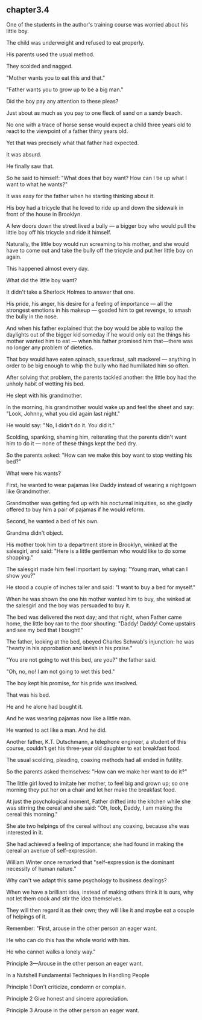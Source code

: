 
chapter3.4
---
One of the students in the author's training course was worried about his little boy.

The child was underweight and refused to eat properly.

His parents used the usual method.

They scolded and nagged.

"Mother wants you to eat this and that."

"Father wants you to grow up to be a big man."

Did the boy pay any attention to these pleas?

Just about as much as you pay to one fleck of sand on a sandy beach.

No one with a trace of horse sense would expect a child three years old to react to the viewpoint of a father thirty years old.

Yet that was precisely what that father had expected.

It was absurd.

He finally saw that.

So he said to himself: "What does that boy want? How can I tie up what I want to what he wants?"

It was easy for the father when he starting thinking about it.

His boy had a tricycle that he loved to ride up and down the sidewalk in front of the house in Brooklyn.

A few doors down the street lived a bully — a bigger boy who would pull the little boy off his tricycle and ride it himself.

Naturally, the little boy would run screaming to his mother, and she would have to come out and take the bully off the tricycle and put her little boy on again.

This happened almost every day.

What did the little boy want?

It didn't take a Sherlock Holmes to answer that one.

His pride, his anger, his desire for a feeling of importance — all the strongest emotions in his makeup — goaded him to get revenge, to smash the bully in the nose.

And when his father explained that the boy would be able to wallop the daylights out of the bigger kid someday if he would only eat the things his mother wanted him to eat — when his father promised him that—there was no longer any problem of dietetics.

That boy would have eaten spinach, sauerkraut, salt mackerel — anything in order to be big enough to whip the bully who had humiliated him so often.

After solving that problem, the parents tackled another: the little boy had the unholy habit of wetting his bed.

He slept with his grandmother.

In the morning, his grandmother would wake up and feel the sheet and say: "Look, Johnny, what you did again last night."

He would say: "No, I didn't do it. You did it."

Scolding, spanking, shaming him, reiterating that the parents didn't want him to do it — none of these things kept the bed dry.

So the parents asked: "How can we make this boy want to stop wetting his bed?"

What were his wants?

First, he wanted to wear pajamas like Daddy instead of wearing a nightgown like Grandmother.

Grandmother was getting fed up with his nocturnal iniquities, so she gladly offered to buy him a pair of pajamas if he would reform.

Second, he wanted a bed of his own.

Grandma didn't object.

His mother took him to a department store in Brooklyn, winked at the salesgirl, and said: "Here is a little gentleman who would like to do some shopping."

The salesgirl made him feel important by saying: "Young man, what can I show you?"

He stood a couple of inches taller and said: "I want to buy a bed for myself."

When he was shown the one his mother wanted him to buy, she winked at the salesgirl and the boy was persuaded to buy it.

The bed was delivered the next day; and that night, when Father came home, the little boy ran to the door shouting: "Daddy! Daddy! Come upstairs and see my bed that I bought!"

The father, looking at the bed, obeyed Charles Schwab's injunction: he was "hearty in his approbation and lavish in his praise."

"You are not going to wet this bed, are you?" the father said.

"Oh, no, no! I am not going to wet this bed."

The boy kept his promise, for his pride was involved.

That was his bed.

He and he alone had bought it.

And he was wearing pajamas now like a little man.

He wanted to act like a man. And he did.

Another father, K.T. Dutschmann, a telephone engineer, a student of this course, couldn't get his three-year old daughter to eat breakfast food.

The usual scolding, pleading, coaxing methods had all ended in futility.

So the parents asked themselves: "How can we make her want to do it?"

The little girl loved to imitate her mother, to feel big and grown up; so one morning they put her on a chair and let her make the breakfast food.

At just the psychological moment, Father drifted into the kitchen while she was stirring the cereal and she said: "Oh, look, Daddy, I am making the cereal this morning."

She ate two helpings of the cereal without any coaxing, because she was interested in it.

She had achieved a feeling of importance; she had found in making the cereal an avenue of self-expression.

William Winter once remarked that "self-expression is the dominant necessity of human nature."

Why can't we adapt this same psychology to business dealings?

When we have a brilliant idea, instead of making others think it is ours, why not let them cook and stir the idea themselves.

They will then regard it as their own; they will like it and maybe eat a couple of helpings of it.

Remember: "First, arouse in the other person an eager want.

He who can do this has the whole world with him.

He who cannot walks a lonely way."

Principle 3—Arouse in the other person an eager want.

In a Nutshell Fundamental Techniques In Handling People

Principle 1 Don't criticize, condemn or complain.

Principle 2 Give honest and sincere appreciation.

Principle 3 Arouse in the other person an eager want.